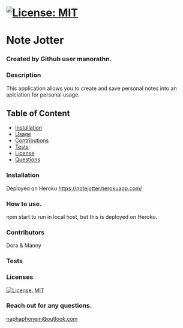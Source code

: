 
# [![License: MIT](https://img.shields.io/badge/License-MIT-yellow.svg)](https://opensource.org/licenses/MIT)

# Note Jotter

### Created by Github user manorathn.

### Description
This application allows you to create and save personal notes into an aplciation for personal usage. 

## Table of Content
* [Installation](#installation)
* [Usage](#usage)
* [Contributions](#contributions)
* [Tests](#tests)
* [License](#license)
* [Questions](#questions)

### Installation
Deployed on Heroku https://notejotter.herokuapp.com/

### How to use.
npm start to run in local host, but this is deployed on Heroku. 

### Contributors
Dora & Manny 

### Tests
 

### Licenses
[![License: MIT](https://img.shields.io/badge/License-MIT-yellow.svg)](https://opensource.org/licenses/MIT)

### Reach out for any questions.
naphaphonem@outlook.com 

